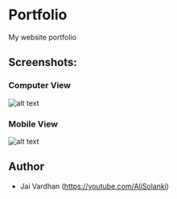 # Portfolio
My website portfolio

## Screenshots:
### Computer View
![alt text](https://github.com/alisolanki/Portfolio/blob/master/Portfolio.PNG)

### Mobile View
![alt text](https://github.com/alisolanki/Portfolio/blob/master/Portfolio_mobile.PNG)

## Author
* Jai Vardhan (https://youtube.com/AliSolanki)
